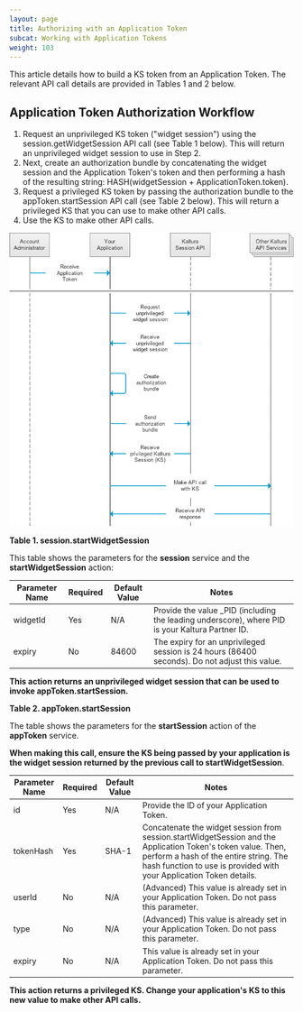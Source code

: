 ```yaml
---
layout: page
title: Authorizing with an Application Token
subcat: Working with Application Tokens
weight: 103
---
```


This article details how to build a KS token from an Application Token. The relevant API call details are provided in Tables 1 and 2 below.

## Application Token Authorization Workflow  

1. Request an unprivileged KS token ("widget session") using the session.getWidgetSession API call (see Table 1 below). This will return an unprivileged widget session to use in Step 2.
2. Next, create an authorization bundle by concatenating the widget session and the Application Token's token and then performing a hash of the resulting string: HASH(widgetSession + ApplicationToken.token).
3. Request a privileged KS token by passing the authorization bundle to the appToken.startSession API call (see Table 2 below). This will return a privileged KS that you can use to make other API calls.
4. Use the KS to make other API calls.

![Application Token Authorization Workflow](./images/application_token_flow.png) 

**Table 1. session.startWidgetSession**

This table shows the parameters for the **session** service and the **startWidgetSession** action:

| Parameter Name | Required | Default Value | Notes                                                                                             |
|----------------|----------|---------------|---------------------------------------------------------------------------------------------------|
| widgetId       | Yes      | N/A           | Provide the value _PID (including the leading underscore), where PID is your Kaltura Partner ID. |
| expiry         | No       | 84600         | The expiry for an unprivileged session is 24 hours (86400 seconds). Do not adjust this value.     |

**This action returns an unprivileged widget session that can be used to invoke appToken.startSession.**

**Table 2. appToken.startSession**

The table shows the parameters for the **startSession** action of the **appToken** service.

**When making this call, ensure the KS being passed by your application is the widget session returned by the previous call to startWidgetSession**.

| Parameter Name  | Required | Default Value | Notes|
|------------ |------------------|------------------|------------------|
|id | Yes| N/A |Provide the ID of your Application Token. |
|tokenHash |Yes |SHA-1 |Concatenate the widget session from session.startWidgetSession and the Application Token's token value. Then, perform a hash of the entire string. The hash function to use is provided with your Application Token details. |
|userId |No |N/A |(Advanced) This value is already set in your Application Token. Do not pass this parameter. |
|type |No |N/A |(Advanced) This value is already set in your Application Token. Do not pass this parameter. |
|expiry |No |N/A |This value is already set in your Application Token. Do not pass this parameter. |
 
**This action returns	a privileged KS. Change your application's KS to this new value to make other API calls.**



